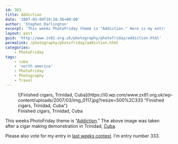 ```yaml
---
id: 303
title: Addiction
date: '2007-03-09T19:28:36+00:00'
author: 'Stephen Darlington'
excerpt: 'This weeks PhotoFriday theme is "Addiction." Here is my entry.'
layout: post
guid: 'http://www.zx81.org.uk/photography/photofriday/addiction.html'
permalink: /photography/photofriday/addiction.html
categories:
    - PhotoFriday
tags:
    - cuba
    - 'north america'
    - PhotoFriday
    - Photography
    - Travel
---
```


<figure aria-describedby="caption-attachment-1260" class="wp-caption aligncenter" id="attachment_1260" style="width: 500px">![Finished cigars, Trinidad, Cuba](https://i0.wp.com/www.zx81.org.uk/wp-content/uploads/2007/03/img_0117.jpg?resize=500%2C333 "Finished cigars, Trinidad, Cuba")<figcaption class="wp-caption-text" id="caption-attachment-1260">Finished cigars, Trinidad, Cuba</figcaption></figure>

This weeks PhotoFriday theme is “[Addiction](http://www.photofriday.com/archives/challenge/000648.php "PhotoFriday: Addiction").” The above image was taken after a cigar making demonstration in Trinidad, [Cuba](/travel/cuba.html "My Cuba photographs").

Please also vote for my entry in [last weeks contest](http://www.photofriday.com/linkviewer.php?id=646 "PhotoFriday: Alone"). I’m entry number 333.